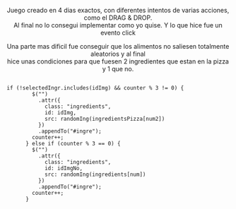 
<p align="center">Juego creado en 4 dias exactos, con diferentes intentos de varias acciones, como el DRAG & DROP.<br> Al final no lo consegui implementar como yo quise. Y lo que hice fue un evento click</p>


<p align="center">Una parte mas dificil fue conseguir que los alimentos no saliesen totalmente aleatorios y al final<br>
hice unas condiciones para que fuesen 2 ingredientes que estan en la pizza y 1 que no.</p>


<code>
if (!selectedIngr.includes(idImg) && counter % 3 != 0) {
        $("<img>")
          .attr({
            class: "ingredients",
            id: idImg,
            src: randomIng(ingredientsPizza[num2])
          })
          .appendTo("#ingre");
        counter++;
      } else if (counter % 3 == 0) {
        $("<img>")
          .attr({
            class: "ingredients",
            id: idImgNo,
            src: randomIng(ingredients[num])
          })
          .appendTo("#ingre");
        counter++;
      }
</code>
